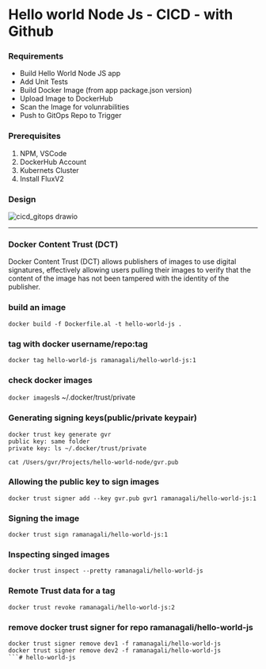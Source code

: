 # Hello world Node Js - CICD - with Github
### Requirements
* Build Hello World Node JS app
* Add Unit Tests
* Build Docker Image (from app package.json version)
* Upload Image to DockerHub
* Scan the Image for volunrabilities
* Push to GitOps Repo to Trigger


### Prerequisites
1. NPM, VSCode
2. DockerHub Account
3. Kubernets Cluster
4. Install FluxV2

### Design
![cicd_gitops drawio](https://user-images.githubusercontent.com/55323295/158329788-da6e83ec-dd43-4a87-9fee-f374983a5737.png)

<hr>

### Docker Content Trust (DCT)

Docker Content Trust (DCT) allows publishers of images to use digital signatures, effectively allowing users pulling their images to verify that the content of the image has not been tampered with the identity of the publisher.

### build an image
`docker build -f Dockerfile.al -t hello-world-js .`

### tag with docker username/repo:tag
`docker tag hello-world-js ramanagali/hello-world-js:1`

### check docker images
`docker images`ls ~/.docker/trust/private


### Generating signing keys(public/private keypair)
```
docker trust key generate gvr
public key: same folder
private key: ls ~/.docker/trust/private

cat /Users/gvr/Projects/hello-world-node/gvr.pub
```

### Allowing the public key to sign images
`docker trust signer add --key gvr.pub gvr1 ramanagali/hello-world-js:1`

### Signing the image
`docker trust sign ramanagali/hello-world-js:1`

### Inspecting singed images
`docker trust inspect --pretty ramanagali/hello-world-js`

### Remote Trust data for a tag
```docker trust revoke ramanagali/hello-world-js:1
docker trust revoke ramanagali/hello-world-js:2
```

### remove docker trust signer for repo ramanagali/hello-world-js
```
docker trust signer remove dev1 -f ramanagali/hello-world-js
docker trust signer remove dev2 -f ramanagali/hello-world-js
```# hello-world-js
